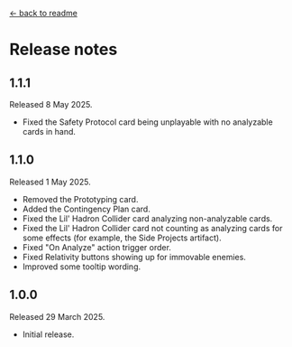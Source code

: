 [← back to readme](README.md)

# Release notes

## 1.1.1
Released 8 May 2025.

* Fixed the Safety Protocol card being unplayable with no analyzable cards in hand.

## 1.1.0
Released 1 May 2025.

* Removed the Prototyping card.
* Added the Contingency Plan card.
* Fixed the Lil' Hadron Collider card analyzing non-analyzable cards.
* Fixed the Lil' Hadron Collider card not counting as analyzing cards for some effects (for example, the Side Projects artifact).
* Fixed "On Analyze" action trigger order.
* Fixed Relativity buttons showing up for immovable enemies.
* Improved some tooltip wording.

## 1.0.0
Released 29 March 2025.

* Initial release.